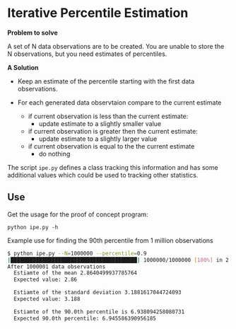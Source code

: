 # Iterative Percentile Estimation

**Problem to solve**

A set of N data observations are to be created.  You are
unable to store the N observations, but you need estimates of percentiles.

**A Solution**

* Keep an estimate of the percentile starting with the first data observations.
* For each generated data observtaion compare to the current estimate

  * if current observation is less than the current estimate:
    * update estimate to a slightly smaller value
  * if current observation is greater then the current estimate:
    * update estimate to a slightly larger value
  * if current observation is equal to the the current estimate
    * do nothing

The script `ipe.py` defines a class tracking this information and has some
additional values which could be used to tracking other statistics.

## Use

Get the usage for the proof of concept program:

```
python ipe.py -h
```

Example use for finding the 90th percentile from 1 million observations

```bash
$ python ipe.py --N=1000000 --percentile=0.9
|████████████████████████████████████████| 1000000/1000000 [100%] in 2.6s (381514.59/s)
After 1000001 data observations
  Estiamte of the mean 2.8640499937785764
  Expected value: 2.86

  Estiamte of the standard deviation 3.1881617044724093
  Expected value: 3.188

  Estiamte of the 90.0th percentile is 6.938094258080731
  Expected 90.0th percentile: 6.945586390956185
```
